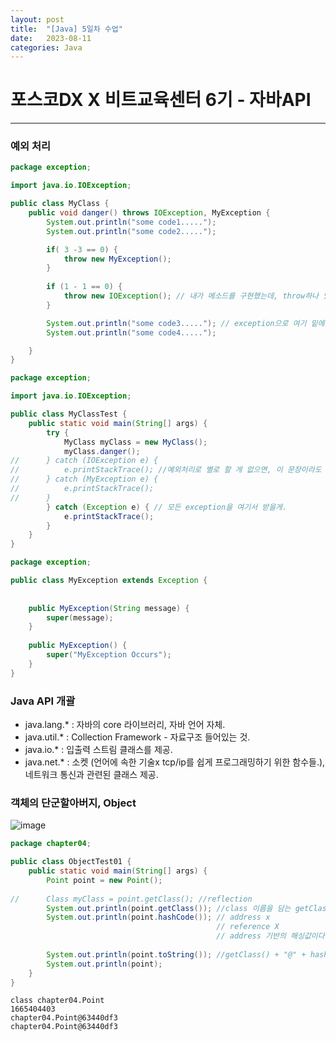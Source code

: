 ```yaml
---
layout: post
title:  "[Java] 5일차 수업"
date:   2023-08-11
categories: Java
---
```


# 포스코DX X 비트교육센터 6기 - 자바API

--- 

### 예외 처리

```java
package exception;

import java.io.IOException;

public class MyClass {
	public void danger() throws IOException, MyException {
		System.out.println("some code1.....");
		System.out.println("some code2.....");

		if( 3 -3 == 0) {
			throw new MyException();
		}
		
		if (1 - 1 == 0) {
			throw new IOException(); // 내가 메소드를 구현했는데, throw하나 있으면 상단에 throws 있어야함.
		}

		System.out.println("some code3....."); // exception으로 여기 밑에 안와서 오류가 남. 그럼 상단을 if처리하면 됨.
		System.out.println("some code4.....");

	}
}

```

```java
package exception;

import java.io.IOException;

public class MyClassTest {
	public static void main(String[] args) {
		try {
			MyClass myClass = new MyClass();
			myClass.danger();
//		} catch (IOException e) {
//			e.printStackTrace(); //예외처리로 별로 할 게 없으면, 이 문장이라도 적어두기.
//		} catch (MyException e) {
//			e.printStackTrace();
//		}
		} catch (Exception e) { // 모든 exception을 여기서 받을게.
			e.printStackTrace();
		}
	}
}

```

```java
package exception;

public class MyException extends Exception {
	
	
	public MyException(String message) {
		super(message);
	}
	
	public MyException() {
		super("MyException Occurs");
	}
}

```


### Java API 개괄

- java.lang.* : 자바의 core 라이브러리, 자바 언어 자체. 
- java.util.* : Collection Framework - 자료구조 들어있는 것.
- java.io.* : 입출력 스트림 클래스를 제공.
- java.net.* : 소켓 (언어에 속한 기술x tcp/ip를 쉽게 프로그래밍하기 위한 함수들.), 네트워크 통신과 관련된 클래스 제공.



### 객체의 단군할아버지, Object

![image](https://github.com/talkingOrange/talkingOrange.github.io/assets/88815795/14272085-4bb9-4ecf-bb10-40f040f67584)

```java
package chapter04;

public class ObjectTest01 {
	public static void main(String[] args) {
		Point point = new Point(); 
	
//		Class myClass = point.getClass(); //reflection
		System.out.println(point.getClass()); //class 이름을 담는 getClass가 Object에 있다. point가 상속받아서 사용 가능
		System.out.println(point.hashCode()); // address x 
											  // reference X
											  // address 기반의 해싱값이다. String->Integer
		
		System.out.println(point.toString()); //getClass() + "@" + hashcode()
		System.out.println(point);
	}
}


```

```console
class chapter04.Point
1665404403
chapter04.Point@63440df3
chapter04.Point@63440df3
```
